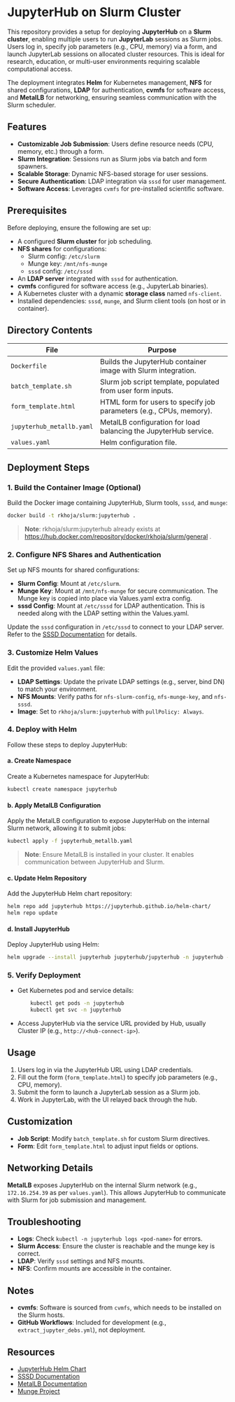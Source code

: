 # JupyterHub on Slurm Cluster

This repository provides a setup for deploying **JupyterHub** on a **Slurm cluster**, enabling multiple users to run **JupyterLab** sessions as Slurm jobs. Users log in, specify job parameters (e.g., CPU, memory) via a form, and launch JupyterLab sessions on allocated cluster resources. This is ideal for research, education, or multi-user environments requiring scalable computational access.

The deployment integrates **Helm** for Kubernetes management, **NFS** for shared configurations, **LDAP** for authentication, **cvmfs** for software access, and **MetalLB** for networking, ensuring seamless communication with the Slurm scheduler.

## Features
- **Customizable Job Submission**: Users define resource needs (CPU, memory, etc.) through a form.
- **Slurm Integration**: Sessions run as Slurm jobs via batch and form spawners.
- **Scalable Storage**: Dynamic NFS-based storage for user sessions.
- **Secure Authentication**: LDAP integration via `sssd` for user management.
- **Software Access**: Leverages `cvmfs` for pre-installed scientific software.

## Prerequisites
Before deploying, ensure the following are set up:
- A configured **Slurm cluster** for job scheduling.
- **NFS shares** for configurations:
  - Slurm config: `/etc/slurm`
  - Munge key: `/mnt/nfs-munge`
  - `sssd` config: `/etc/sssd`
- An **LDAP server** integrated with `sssd` for authentication.
- **cvmfs** configured for software access (e.g., JupyterLab binaries).
- A Kubernetes cluster with a dynamic **storage class** named `nfs-client`.
- Installed dependencies: `sssd`, `munge`, and Slurm client tools (on host or in container).

## Directory Contents
| File                  | Purpose                                                                 |
|-----------------------|-------------------------------------------------------------------------|
| `Dockerfile`          | Builds the JupyterHub container image with Slurm integration.           |
| `batch_template.sh`   | Slurm job script template, populated from user form inputs.             |
| `form_template.html`  | HTML form for users to specify job parameters (e.g., CPUs, memory).     |
| `jupyterhub_metallb.yaml` | MetalLB configuration for load balancing the JupyterHub service.       |
| `values.yaml`         | Helm configuration file.         |


## Deployment Steps

### 1. Build the Container Image (Optional)
Build the Docker image containing JupyterHub, Slurm tools, `sssd`, and `munge`:

```bash
docker build -t rkhoja/slurm:jupyterhub .
```

> **Note**: rkhoja/slurm:jupyterhub already exists at https://hub.docker.com/repository/docker/rkhoja/slurm/general .

### 2. Configure NFS Shares and Authentication
Set up NFS mounts for shared configurations:
- **Slurm Config**: Mount at `/etc/slurm`.
- **Munge Key**: Mount at `/mnt/nfs-munge` for secure communication. The Munge key is copied into place via Values.yaml extra config.
- **sssd Config**: Mount at `/etc/sssd` for LDAP authentication. This is needed along with the LDAP setting within the Values.yaml.

Update the `sssd` configuration in `/etc/sssd` to connect to your LDAP server. Refer to the [SSSD Documentation](https://sssd.io/docs/) for details.

### 3. Customize Helm Values
Edit the provided `values.yaml` file:
- **LDAP Settings**: Update the private LDAP settings (e.g., server, bind DN) to match your environment.
- **NFS Mounts**: Verify paths for `nfs-slurm-config`, `nfs-munge-key`, and `nfs-sssd`.
- **Image**: Set to `rkhoja/slurm:jupyterhub` with `pullPolicy: Always`.

### 4. Deploy with Helm
Follow these steps to deploy JupyterHub:

#### a. Create Namespace
Create a Kubernetes namespace for JupyterHub:
```bash
kubectl create namespace jupyterhub
```

#### b. Apply MetalLB Configuration
Apply the MetalLB configuration to expose JupyterHub on the internal Slurm network, allowing it to submit jobs:
```bash
kubectl apply -f jupyterhub_metallb.yaml
```
> **Note**: Ensure MetalLB is installed in your cluster. It enables communication between JupyterHub and Slurm.

#### c. Update Helm Repository
Add the JupyterHub Helm chart repository:
```bash
helm repo add jupyterhub https://jupyterhub.github.io/helm-chart/
helm repo update
```

#### d. Install JupyterHub
Deploy JupyterHub using Helm:
```bash
helm upgrade --install jupyterhub jupyterhub/jupyterhub -n jupyterhub -f values.yaml
```

### 5. Verify Deployment
- Get Kubernetes pod and service details:
  ```bash
      kubectl get pods -n jupyterhub
      kubectl get svc -n jupyterhub
  ```
- Access JupyterHub via the service URL provided by Hub, usually Cluster IP (e.g., `http://<hub-connect-ip>`).

## Usage
1. Users log in via the JupyterHub URL using LDAP credentials.
2. Fill out the form (`form_template.html`) to specify job parameters (e.g., CPU, memory).
3. Submit the form to launch a JupyterLab session as a Slurm job.
4. Work in JupyterLab, with the UI relayed back through the hub.

## Customization
- **Job Script**: Modify `batch_template.sh` for custom Slurm directives.
- **Form**: Edit `form_template.html` to adjust input fields or options.

## Networking Details
**MetalLB** exposes JupyterHub on the internal Slurm network (e.g., `172.16.254.39` as per `values.yaml`). This allows JupyterHub to communicate with Slurm for job submission and management.

## Troubleshooting
- **Logs**: Check `kubectl -n jupyterhub logs <pod-name>` for errors.
- **Slurm Access**: Ensure the cluster is reachable and the munge key is correct.
- **LDAP**: Verify `sssd` settings and NFS mounts.
- **NFS**: Confirm mounts are accessible in the container.

## Notes
- **cvmfs**: Software is sourced from `cvmfs`, which needs to be installed on the Slurm hosts.
- **GitHub Workflows**: Included for development (e.g., `extract_jupyter_debs.yml`), not deployment.

## Resources
- [JupyterHub Helm Chart](https://jupyterhub.github.io/helm-chart/)
- [SSSD Documentation](https://sssd.io/docs/)
- [MetalLB Documentation](https://metallb.universe.tf/)
- [Munge Project](https://dun.github.io/munge/)


